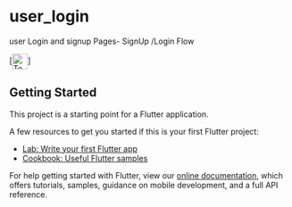 # user_login

user Login and signup Pages- SignUp /Login Flow

[<img align="center" alt="TechBake -PrawegKo" width="28px" src="[/Users/prawegko/Creative Cloud Files/openSourceImage](https://1drv.ms/u/s!AkO2AzbtKpdygZAvpQoUl9b4Bye0zg?e=pwOgfY)" />]

## Getting Started

This project is a starting point for a Flutter application.

A few resources to get you started if this is your first Flutter project:

- [Lab: Write your first Flutter app](https://flutter.dev/docs/get-started/codelab)
- [Cookbook: Useful Flutter samples](https://flutter.dev/docs/cookbook)

For help getting started with Flutter, view our
[online documentation](https://flutter.dev/docs), which offers tutorials,
samples, guidance on mobile development, and a full API reference.
